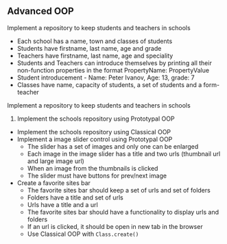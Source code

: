## Advanced OOP

Implement a repository to keep students and teachers in schools

* Each school has a name, town and classes of students
* Students have firstname, last name, age and grade
* Teachers have firstname, last name, age and speciality
* Students and Teachers can introduce themselves by printing all their non-function properties in the format PropertyName: PropertyValue
* Student introducement - Name: Peter Ivanov, Age: 13, grade: 7
* Classes have name, capacity of students, a set of students and a form-teacher

Implement a repository to keep students and teachers in schools

1. Implement the schools repository using Prototypal OOP
* Implement the schools repository using Classical OOP
* Implement a image slider control using Prototypal OOP
    * The slider has a set of images and only one can be enlarged
    * Each image in the image slider has a title and two urls (thumbnail url and large image url)
    * When an image from the thumbnails is clicked
    * The slider must have buttons for prev/next image
* Create a favorite sites bar
    * The favorite sites bar should keep a set of urls and set of folders
    * Folders have a title and set of urls
    * Urls have a title and a url
    * The favorite sites bar should have a functionality to display urls and folders
    * If an url is clicked, it should be open in new tab in the browser
    * Use Classical OOP with `Class.create()`
